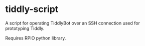 tiddly-script
=============

A script for operating TiddlyBot over an SSH connection used for prototyping Tiddly.

Requires RPIO python library.
